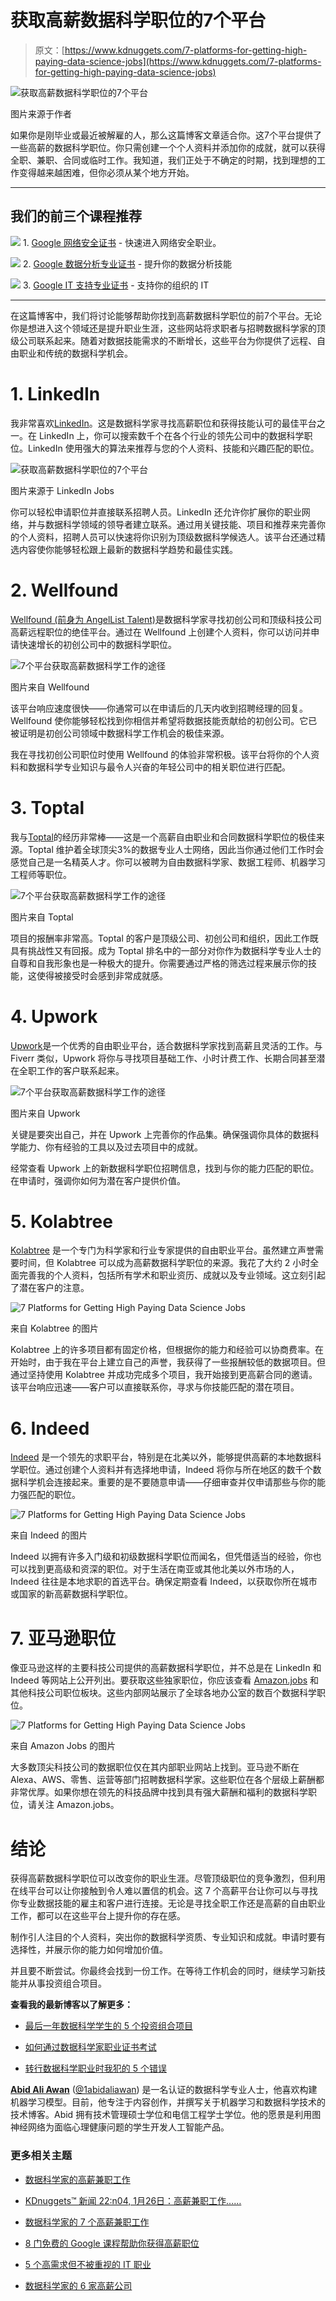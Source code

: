 # 获取高薪数据科学职位的7个平台

> 原文：[https://www.kdnuggets.com/7-platforms-for-getting-high-paying-data-science-jobs](https://www.kdnuggets.com/7-platforms-for-getting-high-paying-data-science-jobs)

![获取高薪数据科学职位的7个平台](../Images/bd00eb1885a14026072eb307975bbc00.png)

图片来源于作者

如果你是刚毕业或最近被解雇的人，那么这篇博客文章适合你。这7个平台提供了一些高薪的数据科学职位。你只需创建一个个人资料并添加你的成就，就可以获得全职、兼职、合同或临时工作。我知道，我们正处于不确定的时期，找到理想的工作变得越来越困难，但你必须从某个地方开始。

* * *

## 我们的前三个课程推荐

![](../Images/0244c01ba9267c002ef39d4907e0b8fb.png) 1\. [Google 网络安全证书](https://www.kdnuggets.com/google-cybersecurity) - 快速进入网络安全职业。

![](../Images/e225c49c3c91745821c8c0368bf04711.png) 2\. [Google 数据分析专业证书](https://www.kdnuggets.com/google-data-analytics) - 提升你的数据分析技能

![](../Images/0244c01ba9267c002ef39d4907e0b8fb.png) 3\. [Google IT 支持专业证书](https://www.kdnuggets.com/google-itsupport) - 支持你的组织的 IT

* * *

在这篇博客中，我们将讨论能够帮助你找到高薪数据科学职位的前7个平台。无论你是想进入这个领域还是提升职业生涯，这些网站将求职者与招聘数据科学家的顶级公司联系起来。随着对数据技能需求的不断增长，这些平台为你提供了远程、自由职业和传统的数据科学机会。

# 1\. LinkedIn

我非常喜欢[LinkedIn](https://www.linkedin.com/feed/)。这是数据科学家寻找高薪职位和获得技能认可的最佳平台之一。在 LinkedIn 上，你可以搜索数千个在各个行业的领先公司中的数据科学职位。LinkedIn 使用强大的算法来推荐与您的个人资料、技能和兴趣匹配的职位。

![获取高薪数据科学职位的7个平台](../Images/24359ad98be8fdc0eaecf4d6a30278b5.png)

图片来源于 LinkedIn Jobs

你可以轻松申请职位并直接联系招聘人员。LinkedIn 还允许你扩展你的职业网络，并与数据科学领域的领导者建立联系。通过用关键技能、项目和推荐来完善你的个人资料，招聘人员可以快速将你识别为顶级数据科学候选人。该平台还通过精选内容使你能够轻松跟上最新的数据科学趋势和最佳实践。

# 2\. Wellfound

[Wellfound (前身为 AngelList Talent)](https://wellfound.com/jobs)是数据科学家寻找初创公司和顶级科技公司高薪远程职位的绝佳平台。通过在 Wellfound 上创建个人资料，你可以访问并申请快速增长的初创公司中的数据科学职位。

![7个平台获取高薪数据科学工作的途径](../Images/5dd5662beff5207ae5bda212bbb9c6c5.png)

图片来自 Wellfound

该平台响应速度很快——你通常可以在申请后的几天内收到招聘经理的回复。Wellfound 使你能够轻松找到你相信并希望将数据技能贡献给的初创公司。它已被证明是初创公司领域中数据科学工作机会的极佳来源。

我在寻找初创公司职位时使用 Wellfound 的体验非常积极。该平台将你的个人资料和数据科学专业知识与最令人兴奋的年轻公司中的相关职位进行匹配。

# 3\. Toptal

我与[Toptal](https://www.toptal.com/)的经历非常棒——这是一个高薪自由职业和合同数据科学职位的极佳来源。Toptal 维护着全球顶尖3%的数据专业人士网络，因此当你通过他们工作时会感觉自己是一名精英人才。你可以被聘为自由数据科学家、数据工程师、机器学习工程师等职位。

![7个平台获取高薪数据科学工作的途径](../Images/4ce55e63b92a8a8d79ea35bfdacc64f5.png)

图片来自 Toptal

项目的报酬率非常高。Toptal 的客户是顶级公司、初创公司和组织，因此工作既具有挑战性又有回报。成为 Toptal 排名中的一部分对你作为数据科学专业人士的自尊和自我形象也是一种极大的提升。你需要通过严格的筛选过程来展示你的技能，这使得被接受时会感到非常成就感。

# 4\. Upwork

[Upwork](https://www.upwork.com/)是一个优秀的自由职业平台，适合数据科学家找到高薪且灵活的工作。与 Fiverr 类似，Upwork 将你与寻找项目基础工作、小时计费工作、长期合同甚至潜在全职工作的客户联系起来。

![7个平台获取高薪数据科学工作的途径](../Images/33685e3d92a73bfeeab84d4ffb755dfc.png)

图片来自 Upwork

关键是要突出自己，并在 Upwork 上完善你的作品集。确保强调你具体的数据科学能力、你有经验的工具以及过去项目中的成就。

经常查看 Upwork 上的新数据科学职位招聘信息，找到与你的能力匹配的职位。在申请时，强调你如何为潜在客户提供价值。

# 5\. Kolabtree

[Kolabtree](https://www.kolabtree.com/) 是一个专门为科学家和行业专家提供的自由职业平台。虽然建立声誉需要时间，但 Kolabtree 可以成为高薪数据科学职位的来源。我花了大约 2 小时全面完善我的个人资料，包括所有学术和职业资历、成就以及专业领域。这立刻引起了潜在客户的注意。

![7 Platforms for Getting High Paying Data Science Jobs](../Images/e0bc7485237fcdfb0d822f3039a2c475.png)

来自 Kolabtree 的图片

Kolabtree 上的许多项目都有固定价格，但根据你的能力和经验可以协商费率。在开始时，由于我在平台上建立自己的声誉，我获得了一些报酬较低的数据项目。但通过坚持使用 Kolabtree 并成功完成多个项目，我开始接到更高薪合同的邀请。该平台响应迅速——客户可以直接联系你，寻求与你技能匹配的潜在项目。

# 6\. Indeed

[Indeed](https://pk.indeed.com/?from=gnav-homepage) 是一个领先的求职平台，特别是在北美以外，能够提供高薪的本地数据科学职位。通过创建个人资料并有选择地申请，Indeed 将你与所在地区的数千个数据科学机会连接起来。重要的是不要随意申请——仔细审查并仅申请那些与你的能力强匹配的职位。

![7 Platforms for Getting High Paying Data Science Jobs](../Images/73b5b7e2a726ff932c9559ab2f6df656.png)

来自 Indeed 的图片

Indeed 以拥有许多入门级和初级数据科学职位而闻名，但凭借适当的经验，你也可以找到更高级和资深的职位。对于生活在南亚或其他北美以外市场的人，Indeed 往往是本地求职的首选平台。确保定期查看 Indeed，以获取你所在城市或国家的新高薪数据科学职位。

# 7\. 亚马逊职位

像亚马逊这样的主要科技公司提供的高薪数据科学职位，并不总是在 LinkedIn 和 Indeed 等网站上公开列出。要获取这些独家职位，你应该查看 [Amazon.jobs](https://www.amazon.jobs/en/job_categories/data-science) 和其他科技公司职位板块。这些内部网站展示了全球各地办公室的数百个数据科学职位。

![7 Platforms for Getting High Paying Data Science Jobs](../Images/377c282496bcafca766d57e0912d5606.png)

来自 Amazon Jobs 的图片

大多数顶尖科技公司的数据职位仅在其内部职业网站上找到。亚马逊不断在 Alexa、AWS、零售、运营等部门招聘数据科学家。这些职位在各个层级上薪酬都非常优厚。如果你想在领先的科技品牌中找到具有强大薪酬和福利的数据科学职位，请关注 Amazon.jobs。

# 结论

获得高薪数据科学职位可以改变你的职业生涯。尽管顶级职位的竞争激烈，但利用在线平台可以让你接触到令人难以置信的机会。这 7 个高薪平台让你可以与寻找你专业数据技能的雇主和客户进行连接。无论是寻找全职工作还是高薪的自由职业工作，都可以在这些平台上提升你的存在感。

制作引人注目的个人资料，突出你的数据科学资质、专业知识和成就。申请时要有选择性，并展示你的能力如何增加价值。

并且要不断尝试。你最终会找到一份工作。在等待工作机会的同时，继续学习新技能并从事投资组合项目。

**查看我的最新博客以了解更多：**

+   [最后一年数据科学学生的 5 个投资组合项目](/5-portfolio-projects-for-final-year-data-science-students)

+   [如何通过数据科学家职业证书考试](/2023/08/ace-data-scientist-professional-certificate.html)

+   [转行数据科学职业时我犯的 5 个错误](/2023/07/5-mistakes-made-switching-data-science-career.html)

[](https://www.polywork.com/kingabzpro)****[Abid Ali Awan](https://www.polywork.com/kingabzpro)**** ([@1abidaliawan](https://www.linkedin.com/in/1abidaliawan)) 是一名认证的数据科学专业人士，他喜欢构建机器学习模型。目前，他专注于内容创作，并撰写关于机器学习和数据科学技术的技术博客。Abid 拥有技术管理硕士学位和电信工程学士学位。他的愿景是利用图神经网络为面临心理健康问题的学生开发人工智能产品。

### 更多相关主题

+   [数据科学家的高薪兼职工作](https://www.kdnuggets.com/2022/01/high-paying-side-hustles-data-scientists.html)

+   [KDnuggets™ 新闻 22:n04, 1月26日：高薪兼职工作……](https://www.kdnuggets.com/2022/n04.html)

+   [数据科学家的 7 个高薪兼职工作](https://www.kdnuggets.com/7-high-paying-side-hustles-for-data-scientists)

+   [8 门免费的 Google 课程帮助你获得高薪职位](https://www.kdnuggets.com/8-free-google-courses-to-land-top-paying-jobs)

+   [5 个高需求但不被重视的 IT 职业](https://www.kdnuggets.com/5-it-jobs-that-are-high-in-demand-but-dont-get-enough-recognition)

+   [数据科学家的 6 家高薪公司](https://www.kdnuggets.com/2022/05/6-highest-paying-companies-data-scientists.html)
